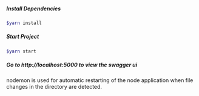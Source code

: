 ##### Install Dependencies
```bash
$yarn install
```


##### Start Project
```bash
$yarn start
```

##### Go to http://localhost:5000 to view the swagger ui

nodemon is used for automatic restarting of the node application when file changes in the directory are detected.